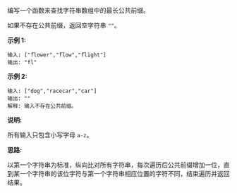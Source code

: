 编写一个函数来查找字符串数组中的最长公共前缀。

如果不存在公共前缀，返回空字符串 `""`。

**示例 1:**

```
输入: ["flower","flow","flight"]
输出: "fl"
```

**示例 2:**

```
输入: ["dog","racecar","car"]
输出: ""
解释: 输入不存在公共前缀。
```

**说明:**

所有输入只包含小写字母 `a-z`。

**思路:**

以第一个字符串为标准，纵向比对所有字符串，每次遍历后公共前缀增加一位，直到某一个字符串的该位字符与第一个字符串相应位置的字符不同，结束遍历并返回结果。

